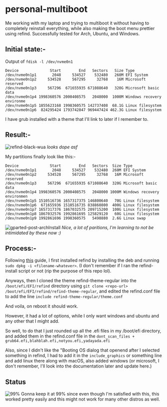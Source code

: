 # personal-multiboot
Me working with my laptop and trying to multiboot it without having to completely reinstall everything, while also making the boot menu prettier using refind. Successfully tested for Arch, Ubuntu, and Windows.

## Initial state:-
Output of `fdisk -l /dev/nvme0n1`
```
Device              Start        End   Sectors   Size Type
/dev/nvme0n1p1       2048     534527    532480   260M EFI System
/dev/nvme0n1p2     534528     567295     32768    16M Microsoft reserved
/dev/nvme0n1p3     567296  671655935 671088640   320G Microsoft basic data
/dev/nvme0n1p4 1998360576 2000408575   2048000  1000M Windows recovery environme
/dev/nvme0n1p5 1855623168 1998360575 142737408  68.1G Linux filesystem
/dev/nvme0n1p6  824295424 1793742847 969447424 462.3G Linux filesystem
```
I have grub installed with a theme that I'll link to later if I remember to. 

## Result:-
![refind-black-wua](https://user-images.githubusercontent.com/46960231/115958379-e25bba00-a524-11eb-945f-594c19b37c7e.png)
*looks dope asf*

My partitions finally look like this:-
```
Device              Start        End   Sectors  Size Type
/dev/nvme0n1p1       2048     534527    532480  260M EFI System
/dev/nvme0n1p2     534528     567295     32768   16M Microsoft reserved
/dev/nvme0n1p3     567296  671655935 671088640  320G Microsoft basic data
/dev/nvme0n1p4 1998360576 2000408575   2048000 1000M Windows recovery environmen
/dev/nvme0n1p5 1510516736 1657317375 146800640   70G Linux filesystem
/dev/nvme0n1p6  671655936 1510516735 838860800  400G Linux filesystem
/dev/nvme0n1p7 1657317376 1867032575 209715200  100G Linux filesystem
/dev/nvme0n1p8 1867032576 1992861695 125829120   60G Linux filesystem
/dev/nvme0n1p9 1992861696 1998360575   5498880  2.6G Linux swap
```
![gparted-post-archInstall](https://user-images.githubusercontent.com/46960231/115958568-93faeb00-a525-11eb-856d-c368e8a622c5.png)
*Nice, a lot of paritions, I'm learning to not be intimidated by these now :)*
## Process:-
Following [this](https://medium.com/@manujarvinen/setting-up-a-multi-boot-of-5-linux-distributions-ca1fcf8d502) guide, I first installed refind by installing the deb and running `sudo dpkg -i <filename-whatever>`. 
(I don't remember if I ran the refind-install script or not (rip the purpose of this repo lol).

Anyways, then I cloned the theme refind-theme-regular into the `/boot/efi/EFI/refind` directory using `git clone <repo-url> /boot/efi/EFI/refind/refind-theme-regular`, and edited the refind.conf file to add the line `include refind-theme-regular/theme.conf`   

And voila, on reboot it should work. 

However, it had a lot of options, while I only want windows and ubuntu and any other that I might add.

So well, to do that I just rounded up all the .efi files in my /boot/efi directory, and added them in the refind.conf file in the `dont_scan_files + grub64.efi,blahblah.efi,notyou.efi,yadayada.efi`

Also, since I didn't like the "Booting OS dialog that openend after I selected something in refind, I had to add it in the `include_graphics` or something line and add linux there along with macOS, also added windows (or microsoft, I don't remember, I'll look into the documentation later and update here.) 



## Status
![99%](https://progress-bar.dev/99)
Gonna keep it at 99% since even though I'm satisfied with this, this worked pretty easily and this might not work for many other distros as well.

